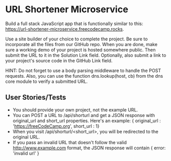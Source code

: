 # URL Shortener Microservice

Build a full stack JavaScript app that is functionally similar to this: https://url-shortener-microservice.freecodecamp.rocks. 

Use a site builder of your choice to complete the project. Be sure to incorporate all the files from our GitHub repo.
When you are done, make sure a working demo of your project is hosted somewhere public. Then submit the URL to it in the Solution Link field. Optionally, also submit a link to your project's source code in the GitHub Link field.

HINT: Do not forget to use a body parsing middleware to handle the POST requests. Also, you can use the function dns.lookup(host, cb) from the dns core module to verify a submitted URL.


## User Stories/Tests
- You should provide your own project, not the example URL.
- You can POST a URL to /api/shorturl and get a JSON response with original_url and short_url properties. Here's an example: { original_url : 'https://freeCodeCamp.org', short_url : 1}
- When you visit /api/shorturl/<short_url>, you will be redirected to the original URL.
- If you pass an invalid URL that doesn't follow the valid http://www.example.com format, the JSON response will contain { error: 'invalid url' }